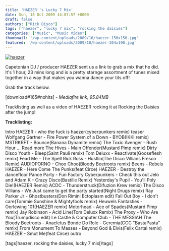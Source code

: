 ```yaml
---
title: 'HAEZER''s Lucky 7 Mix'
date: Sun, 18 Oct 2009 14:07:57 +0000
draft: false
authors: ["Rick Disco"]
tags: ["haezer", "lucky 7 mix", "rocking the daisies"]
categories: ["Music", "Music Video"]
thumbnail: '/wp-content/uploads/2009/10/haezer-150x150.jpg'
featured: '/wp-content/uploads/2009/10/haezer-304x190.jpg'
---
```


[![haezer](/wp-content/uploads/2009/10/haezer.jpg "haezer")](/wp-content/uploads/2009/10/haezer.jpg)

Capetonian DJ / producer HAEZER sent us a link to grab a mix that he did. It's 1 hour, 23 mins long and is a pretty starnge assortment of tunes mixed together in a way that makes you wanna dance your tits off!

Grab the track below.

\[download#165#nohits\] - _Mediafire link, 95.84MB_

Tracklisting as well as a video of HAEZER rocking it at Rocking the Daisies after the jump!

**Tracklisting:**

Intro HAEZER - who the fuck is haezer(cyberpunkers remix) teaser Wolfgang Gartner - Fire Power System of a Down - BYOB(IKKI remix) MSTRKRFT - Bounce(Banana Dynamite remix) The Toxic Avenger - Rush Hour ... Read more The Hives - Main Offender(Mustard Pimp remix) Dirty Disco Youth - Bleep(Saint Pauli remix) Tom Deluxx - Reactivate(Gooseflesh remix) Fead Me - The Spell Rick Ross - Hustlin(The Disco Villians Fresco Remix) AUDIOPORNO - Choo Choo(Bloody Beetroots remix) Beens - Rebels HAEZER - Here Come The Punks(feat Circe) HAEZER - Destroy the dancefloor Pance Party - Fun Factory Cyberpunkers - Check this out Jelo and Adam K - Crazy Disco(Bastille Remix) Yesterday's Pupil - You'll Poly Die!(HAEZER Remix) ACDC - Thunderstruck(Difuzion Krew remix) The Disco Villians - We Just came to get the party started(Night Drugs remix) Ray Parker Jr - Ghostbusters(Don Rimini Ectoplasm edit) Fall Out Boy - I don't care(Tommie Sunshine & Mightyfools remix) Heuwels Fantasties - Oorlewing 101(HAEZER remix) Motorhead - Ace of Spades(Mustard Pimp remix) Jay Robinson - Acid Line(Tom Deluxx Remix) The Proxy - Who Are You(Trumpdisco edit) Le Castle & Computer Club - THE MESSIAH The Bloody Beetroots - Anacletus Bonde Do Role - Geremia(CCC "BastaPasta" remix) From Monument To Masses - Beyond God & Elvis(Felix Cartal remix) HAEZER - Smut Me(feat Circe) outro

\[tags\]haezer, rocking the daisies, lucky 7 mix\[/tags\]